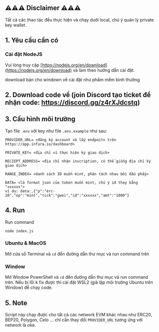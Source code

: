 ## ⚠️⚠️⚠️ Disclaimer ⚠️⚠️⚠️

Tất cả các thao tác đều thực hiện và chạy dưới local, chú ý quản lý private key wallet.

## 1. Yêu cầu cần có

### Cài đặt NodeJS

Vui lòng truy cập [https://nodejs.org/en/download](https://nodejs.org/en/download) và làm theo hướng dẫn cài đặt.

download bản cho windown về cài đặt như phầm mềm bình thường

## 2. Download code về (join Discord tạo ticket để nhận code: https://discord.gg/z4rXJdcstq)

## 3. Cấu hình môi trường

Tạo file `.env` với key như file `.env.example` như sau:

```
PROVIDER_URL= <đăng ký account và lấy endpoitn trên https://app.infura.io/dashboard>

PRIVATE_KEY= <địa chỉ ví thực hiện ký giao dịch>

RECIEPT_ADDRESS= <địa chỉ nhận inscription, có thể giống địa chỉ ký giao dịch>

RANGE_INDEX= <danh sách ID muốn mint, phân tách nhau bởi dấu phẩy>

DATA= <là format json của token muốn mint, chú ý id thay bằng "xxxxxx">
ví dụ: data:,{"p":"erc-20","op":"mint","tick":"gwei","id":"xxxxxx","amt":"1000"}
```

## 4. Run

Run command

```
node index.js
```

### Ubuntu & MacOS
Mở cửa sổ Terminal và `cd` đến đường dẫn thư mục và run command trên

### Window
Mở Window PowerShell và `cd` đến đường dẫn thư mục và run command trên.
Nếu bị lỗi k fix được thì cài đặt WSL2 (giả lập môi trường Ubuntu trên Window) để chạy code.

## 5. Note

Script này chạy được cho tất cả các network EVM khác nhau như ERC20, BEP20, Polygon, Celo ... chỉ cần thay đổi `PROVIDER_URL` tương ứng với network là oke.
